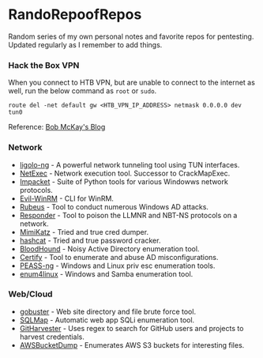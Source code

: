 # RandoRepoofRepos
Random series of my own personal notes and favorite repos for pentesting. Updated regularly as I remember to add things.

### Hack the Box VPN
When you connect to HTB VPN, but are unable to connect to the internet as well, run the below command as `root` or `sudo`.

```
route del -net default gw <HTB_VPN_IP_ADDRESS> netmask 0.0.0.0 dev tun0
```
Reference: [Bob McKay's Blog](https://bobmckay.com/i-t-support-networking/ethical-hacking/hackthebox-vpn-internet-not-working-aka-enable-split-tunneling-on-htb-vpn/)

### Network

 - [ligolo-ng](https://github.com/nicocha30/ligolo-ng) - A powerful network tunneling tool using TUN interfaces.
 - [NetExec](https://github.com/Pennyw0rth/NetExec) - Network execution tool. Successor to CrackMapExec.
 - [Impacket](https://github.com/fortra/impacket) - Suite of Python tools for various Windowws network protocols. 
 - [Evil-WinRM](https://github.com/Hackplayers/evil-winrm) - CLI for WinRM.
 - [Rubeus](https://github.com/GhostPack/Rubeus) - Tool to conduct numerous Windows AD attacks.
 - [Responder](https://github.com/SpiderLabs/Responder) - Tool to poison the LLMNR and NBT-NS protocols on a network.
 - [MimiKatz](https://github.com/gentilkiwi/mimikatz) - Tried and true cred dumper.
 - [hashcat](https://github.com/hashcat/hashcat) - Tried and true password cracker.
 - [BloodHound](https://github.com/SpecterOps/BloodHound) - Noisy Active Directory enumeration tool.
 - [Certify](https://github.com/GhostPack/Certify) - Tool to enumerate and abuse AD misconfigurations.
 - [PEASS-ng](https://github.com/peass-ng/PEASS-ng/tree/master) - Windows and Linux priv esc enumeration tools.
 - [enum4linux](https://github.com/CiscoCXSecurity/enum4linux) - Windows and Samba enumeration tool. 


### Web/Cloud

 - [gobuster](https://www.kali.org/tools/gobuster/) - Web site directory and file brute force tool. 
 - [SQLMap](https://github.com/sqlmapproject/sqlmap) - Automatic web app SQLi enumeration tool.
 - [GitHarvester](https://github.com/metac0rtex/GitHarvester) - Uses regex to search for GitHub users and projects to harvest credentials.
 - [AWSBucketDump](https://github.com/jordanpotti/AWSBucketDump) - Enumerates AWS S3 buckets for interesting files. 
